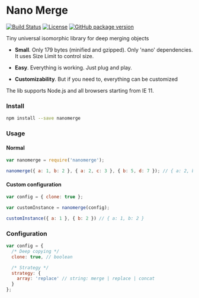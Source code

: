 # Nano Merge

[![Build Status](https://travis-ci.org/nikolay-govorov/nanomerge.svg?branch=master)](https://travis-ci.org/nikolay-govorov/nanomerge)
[![License](https://img.shields.io/npm/l/nanomerge.svg)](https://github.com/nikolay-govorov/nanomerge/blob/master/LICENSE)
[![GitHub package version](https://img.shields.io/github/package-json/v/nikolay-govorov/nanomerge.svg)](https://github.com/nikolay-govorov/nanomerge)

Tiny universal isomorphic library for deep merging objects

* **Small**. Only 179 bytes (minified and gzipped). Only 'nano' dependencies. It uses Size Limit to control size.

* **Easy**. Everything is working. Just plug and play.

* **Customizability**. But if you need to, everything can be customized

The lib supports Node.js and all browsers starting from IE 11.

### Install

```sh
npm install --save nanomerge
```

### Usage

#### Normal

```js
var nanomerge = require('nanomerge');

nanomerge({ a: 1, b: 2 }, { a: 2, c: 3 }, { b: 5, d: 7 }); // { a: 2, b: 5, c: 3, d: 7 }
```

#### Custom configuration

```js
var config = { clone: true };

var customInstance = nanomerge(config);

customInstance({ a: 1 }, { b: 2 }) // { a: 1, b: 2 }
```

### Configuration

```js
var config = {
  /* Deep copying */
  clone: true, // boolean

  /* Strategy */
  strategy: {
    array: 'replace' // string: merge | replace | concat
  }
};
```
